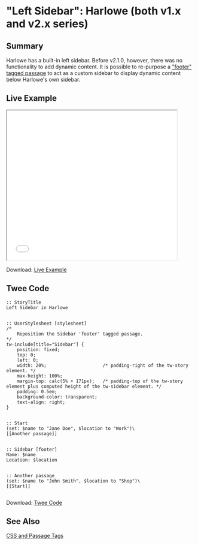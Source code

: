 # "Left Sidebar": Harlowe (both v1.x and v2.x series)

## Summary

Harlowe has a built-in left sidebar. Before v2.1.0, however, there was no functionality to add dynamic content. It is possible to re-purpose a ["footer" tagged passage](https://twine2.neocities.org/#passagetag_footer) to act as a custom sidebar to display dynamic content below Harlowe's own sidebar.

## Live Example

<section>
<iframe src="harlowe_sidebar_left_example.html" height=400 width=90%></iframe>


Download: <a href="harlowe_sidebar_left_example.html" target="_blank">Live Example</a>
</section>

## Twee Code

```
:: StoryTitle
Left Sidebar in Harlowe


:: UserStylesheet [stylesheet]
/*
	Reposition the Sidebar 'footer' tagged passage.
*/
tw-include[title="Sidebar"] {
	position: fixed;
	top: 0;
	left: 0;
	width: 20%;						/* padding-right of the tw-story element. */
	max-height: 100%;
	margin-top: calc(5% + 171px);	/* padding-top of the tw-story element plus computed height of the tw-sidebar element. */
	padding: 0.5em;
	background-color: transparent;
	text-align: right;
}


:: Start
(set: $name to "Jane Doe", $location to "Work")\
[[Another passage]]


:: Sidebar [footer]
Name: $name
Location: $location


:: Another passage
(set: $name to "John Smith", $location to "Shop")\
[[Start]]


```

Download: <a href="harlowe_sidebar_left_twee.txt" target="_blank">Twee Code</a>

## See Also

[CSS and Passage Tags](../../passagetags/harlowe/harlowe_passagetags.md)
